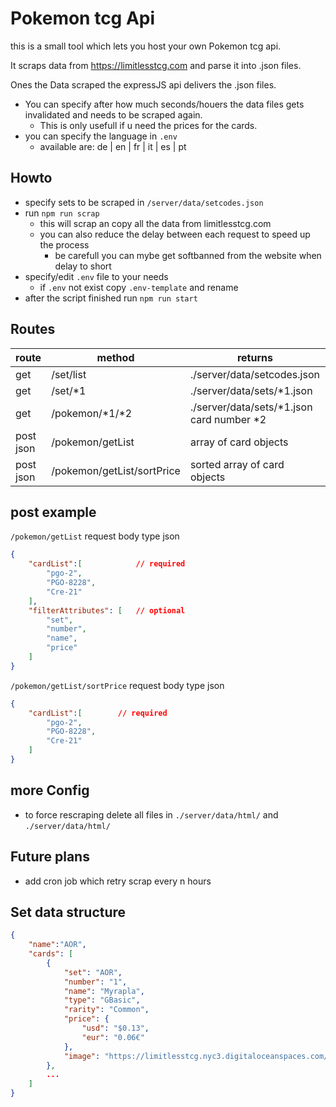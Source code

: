 # Pokemon tcg Api

this is a small tool which lets you host your own Pokemon tcg api.

It scraps data from https://limitlesstcg.com and parse it into .json files.

Ones the Data scraped the expressJS api delivers the .json files.

- You can specify after how much seconds/houers the data files gets invalidated and needs to be scraped again. 
    - This is only usefull if u need the prices for the cards.
- you can specify the language in ``.env``
    - available are:  de | en | fr | it | es | pt

## Howto
- specify sets to be scraped in ``/server/data/setcodes.json``
- run `npm run scrap`
    - this will scrap an copy all the data from limitlesstcg.com
    - you can also reduce the delay between each request to speed up the process
        - be carefull you can mybe get softbanned from the website when delay to short
- specify/edit ``.env`` file to your needs
    - if ``.env`` not exist copy ``.env-template`` and rename
- after the script finished run `npm run start`


##  Routes

| route  | method  |  returns | example |
|---|---|---|---|
| get | /set/list  |  ./server/data/setcodes.json | /set/list |
| get | /set/*1  |  ./server/data/sets/*1.json | /set/pgo |
| get | /pokemon/*1/*2  |  ./server/data/sets/*1.json card number *2 | /pokemon/pgo/2 |
| post json | /pokemon/getList  |  array of card objects | /pokemon/getList |
| post json | /pokemon/getList/sortPrice  |  sorted array of card objects | /pokemon/getList/sortPrice |


## post example
``/pokemon/getList``
request body type json
```json
{
	"cardList":[            // required
		"pgo-2",
		"PGO-8228",
		"Cre-21"
	],
	"filterAttributes": [   // optional
		"set",
		"number",
		"name",
		"price"
	]
}
```
``/pokemon/getList/sortPrice``
request body type json
```json
{
	"cardList":[        // required
		"pgo-2",
		"PGO-8228",
		"Cre-21"
	]
}
```

## more Config
- to force rescraping delete all files in ``./server/data/html/`` and ``./server/data/html/``


## Future plans
- add cron job which retry scrap every n hours

## Set data structure

```json
{
    "name":"AOR",
    "cards": [
        {
            "set": "AOR",
            "number": "1",
            "name": "Myrapla",
            "type": "GBasic",
            "rarity": "Common",
            "price": {
                "usd": "$0.13",
                "eur": "0.06€"
            },
            "image": "https://limitlesstcg.nyc3.digitaloceanspaces.com/tpci/AOR/AOR_001_R_DE_XS.png"
        },
        ...
    ]
}
```